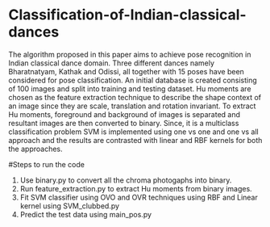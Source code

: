 # Classification-of-Indian-classical-dances
The algorithm proposed in this paper aims to achieve pose recognition in Indian classical dance domain.
Three different dances namely Bharatnatyam, Kathak and Odissi, all together with 15 poses have been considered for pose classification.
An initial database is created consisting of 100 images and split into training and testing dataset. Hu moments are chosen as the 
feature extraction technique to describe the shape context of an image since they are scale, translation and rotation invariant. 
To extract Hu moments, foreground and background of images is separated and resultant images are then converted to binary. 
Since, it is a multiclass classification problem SVM is implemented using one vs one and one vs all approach and the results are contrasted with linear and RBF kernels for both the approaches.


#Steps to run the code
1. Use binary.py to convert all the chroma photogaphs into binary.
2. Run feature_extraction.py to extract Hu moments from binary images.
3. Fit SVM classifier using OVO and OVR techniques using RBF and Linear kernel using SVM_clubbed.py
4. Predict the test data using main_pos.py
